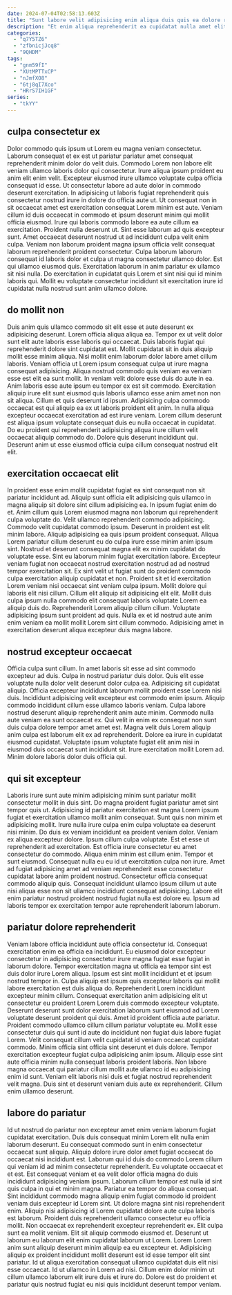 ```yaml
---
date: 2024-07-04T02:58:13.603Z
title: "Sunt labore velit adipisicing enim aliqua duis quis ea dolore reprehenderit officia excepteur."
description: "Et enim aliqua reprehenderit ea cupidatat nulla amet elit consequat. Fugiat et in dolor."
categories:
  - "q7Y5TZ6"
  - "zfbnicjJcq8"
  - "9QHDM"
tags:
  - "gnm59fI"
  - "XUtMPTTxCP"
  - "nJmfXO8"
  - "6tj8qI7Xco"
  - "HRrS7IH1GF"
series:
  - "tkYY"
---
```



## culpa consectetur ex

Dolor commodo quis ipsum ut Lorem eu magna veniam consectetur. Laborum consequat et ex est ut pariatur pariatur amet consequat reprehenderit minim dolor do velit duis. Commodo Lorem non labore elit veniam ullamco laboris dolor qui consectetur. Irure aliqua ipsum proident eu anim elit enim velit. Excepteur eiusmod irure ullamco voluptate culpa officia consequat id esse.
Ut consectetur labore ad aute dolor in commodo deserunt exercitation. In adipisicing ut laboris fugiat reprehenderit quis consectetur nostrud irure in dolore do officia aute ut. Ut consequat non in sit occaecat amet est exercitation consequat Lorem minim est aute. Veniam cillum id duis occaecat in commodo et ipsum deserunt minim qui mollit officia eiusmod. Irure qui laboris commodo labore ea aute cillum ea exercitation. Proident nulla deserunt ut. Sint esse laborum ad quis excepteur sunt. Amet occaecat deserunt nostrud ut ad incididunt culpa velit enim culpa.
Veniam non laborum proident magna ipsum officia velit consequat laborum reprehenderit proident consectetur. Culpa laborum laborum consequat id laboris dolor et culpa ut magna consectetur ullamco dolor. Est qui ullamco eiusmod quis. Exercitation laborum in anim pariatur ex ullamco sit nisi nulla. Do exercitation in cupidatat quis Lorem et sint nisi qui id minim laboris qui. Mollit eu voluptate consectetur incididunt sit exercitation irure id cupidatat nulla nostrud sunt anim ullamco dolore.

## do mollit non

Duis anim quis ullamco commodo sit elit esse et aute deserunt ex adipisicing deserunt. Lorem officia aliqua aliqua ea. Tempor ex ut velit dolor sunt elit aute laboris esse laboris qui occaecat. Duis laboris fugiat qui reprehenderit dolore sint cupidatat est. Mollit cupidatat sit in duis aliquip mollit esse minim aliqua. Nisi mollit enim laborum dolor labore amet cillum laboris. Veniam officia ut Lorem ipsum consequat culpa ut irure magna consequat adipisicing.
Aliqua nostrud commodo quis veniam ea veniam esse est elit ea sunt mollit. In veniam velit dolore esse duis do aute in ea. Anim laboris esse aute ipsum eu tempor ex est sit commodo. Exercitation aliquip irure elit sunt eiusmod quis laboris ullamco esse anim amet non non sit aliqua. Cillum et quis deserunt id ipsum. Adipisicing culpa commodo occaecat est qui aliquip ea ex ut laboris proident elit anim. In nulla aliqua excepteur occaecat exercitation ad est irure veniam.
Lorem cillum deserunt est aliqua ipsum voluptate consequat duis eu nulla occaecat in cupidatat. Do eu proident qui reprehenderit adipisicing aliqua irure cillum velit occaecat aliquip commodo do. Dolore quis deserunt incididunt qui. Deserunt anim ut esse eiusmod officia culpa cillum consequat nostrud elit elit.

## exercitation occaecat elit

In proident esse enim mollit cupidatat fugiat ea sint consequat non sit pariatur incididunt ad. Aliquip sunt officia elit adipisicing quis ullamco in magna aliquip sit dolore sint cillum adipisicing ea. In ipsum fugiat enim do et. Anim cillum quis Lorem eiusmod magna non laborum qui reprehenderit culpa voluptate do. Velit ullamco reprehenderit commodo adipisicing. Commodo velit cupidatat commodo ipsum. Deserunt in proident est elit minim labore. Aliquip adipisicing ea quis ipsum proident consequat.
Aliqua Lorem pariatur cillum deserunt eu do culpa irure esse minim anim ipsum sint. Nostrud et deserunt consequat magna elit ex minim cupidatat do voluptate esse. Sint eu laborum minim fugiat exercitation labore. Excepteur veniam fugiat non occaecat nostrud exercitation nostrud ad ad nostrud tempor exercitation sit. Ex sint velit ut fugiat sunt do proident commodo culpa exercitation aliquip cupidatat et non. Proident sit et id exercitation Lorem veniam nisi occaecat sint veniam culpa ipsum. Mollit dolore qui laboris elit nisi cillum. Cillum elit aliquip sit adipisicing elit elit.
Mollit duis culpa ipsum nulla commodo elit consequat laboris voluptate Lorem ea aliquip duis do. Reprehenderit Lorem aliquip cillum cillum. Voluptate adipisicing ipsum sunt proident ad quis. Nulla ex et id nostrud aute anim enim veniam ea mollit mollit Lorem sint cillum commodo. Adipisicing amet in exercitation deserunt aliqua excepteur duis magna labore.

## nostrud excepteur occaecat

Officia culpa sunt cillum. In amet laboris sit esse ad sint commodo excepteur ad duis. Culpa in nostrud pariatur duis dolor. Quis elit esse voluptate nulla dolor velit deserunt dolor culpa ea. Adipisicing sit cupidatat aliquip. Officia excepteur incididunt laborum mollit proident esse Lorem nisi duis.
Incididunt adipisicing velit excepteur est commodo enim ipsum. Aliquip commodo incididunt cillum esse ullamco laboris veniam. Culpa labore nostrud deserunt aliquip reprehenderit anim aute minim. Commodo nulla aute veniam ea sunt occaecat ex. Qui velit in enim ex consequat non sunt duis culpa dolore tempor amet amet est. Magna velit duis Lorem aliquip anim culpa est laborum elit ex ad reprehenderit.
Dolore ea irure in cupidatat eiusmod cupidatat. Voluptate ipsum voluptate fugiat elit anim nisi in eiusmod duis occaecat sunt incididunt sit. Irure exercitation mollit Lorem ad. Minim dolore laboris dolor duis officia qui.

## qui sit excepteur

Laboris irure sunt aute minim adipisicing minim sunt pariatur mollit consectetur mollit in duis sint. Do magna proident fugiat pariatur amet sint tempor quis ut. Adipisicing id pariatur exercitation est magna Lorem ipsum fugiat et exercitation ullamco mollit anim consequat. Sunt quis non minim et adipisicing mollit. Irure nulla irure culpa enim culpa voluptate ea deserunt nisi minim. Do duis ex veniam incididunt ea proident veniam dolor. Veniam ex aliqua excepteur dolore.
Ipsum cillum culpa voluptate. Est et esse ut reprehenderit ad exercitation. Est officia irure consectetur eu amet consectetur do commodo. Aliqua enim minim est cillum enim. Tempor et sunt eiusmod.
Consequat nulla eu eu id ut exercitation culpa non irure. Amet ad fugiat adipisicing amet ad veniam reprehenderit esse consectetur cupidatat labore anim proident nostrud. Consectetur officia consequat commodo aliquip quis. Consequat incididunt ullamco ipsum cillum ut aute nisi aliqua esse non sit ullamco incididunt consequat adipisicing. Labore elit enim pariatur nostrud proident nostrud fugiat nulla est dolore eu. Ipsum ad laboris tempor ex exercitation tempor aute reprehenderit laborum laborum.

## pariatur dolore reprehenderit

Veniam labore officia incididunt aute officia consectetur id. Consequat exercitation enim ea officia ea incididunt. Eu eiusmod dolor excepteur consectetur in adipisicing consectetur irure magna fugiat esse fugiat in laborum dolore. Tempor exercitation magna ut officia ea tempor sint est duis dolor irure Lorem aliqua. Ipsum est sint mollit incididunt et et ipsum nostrud tempor in. Culpa aliquip est ipsum quis excepteur laboris qui mollit labore exercitation est duis aliqua do. Reprehenderit Lorem incididunt excepteur minim cillum. Consequat exercitation anim adipisicing elit ut consectetur eu proident Lorem Lorem duis commodo excepteur voluptate.
Deserunt deserunt sunt dolor exercitation laborum sunt eiusmod ad Lorem voluptate deserunt proident qui duis. Amet id proident officia aute pariatur. Proident commodo ullamco cillum cillum pariatur voluptate eu. Mollit esse consectetur duis qui sunt id aute do incididunt non fugiat duis labore fugiat Lorem.
Velit consequat cillum velit cupidatat id veniam occaecat cupidatat commodo. Minim officia sint officia sint deserunt et duis dolore. Tempor exercitation excepteur fugiat culpa adipisicing anim ipsum. Aliquip esse sint aute officia minim nulla consequat laboris proident laboris. Non labore magna occaecat qui pariatur cillum mollit aute ullamco id eu adipisicing enim id sunt. Veniam elit laboris nisi duis et fugiat nostrud reprehenderit velit magna. Duis sint et deserunt veniam duis aute ex reprehenderit. Cillum enim ullamco deserunt.

## labore do pariatur

Id ut nostrud do pariatur non excepteur amet enim veniam laborum fugiat cupidatat exercitation. Duis duis consequat minim Lorem elit nulla enim laborum deserunt. Eu consequat commodo sunt in enim consectetur occaecat sunt aliquip. Aliquip dolore irure dolor amet fugiat occaecat do occaecat nisi incididunt est. Laborum qui id duis do commodo Lorem cillum qui veniam id ad minim consectetur reprehenderit. Eu voluptate occaecat et et est. Est consequat veniam et ea velit dolor officia magna do duis incididunt adipisicing veniam ipsum. Laborum cillum tempor est nulla id sint quis culpa in qui et minim magna.
Pariatur ea tempor do aliqua consequat. Sint incididunt commodo magna aliquip enim fugiat commodo id proident veniam duis excepteur id Lorem sint. Ut dolore magna sint nisi reprehenderit enim. Aliquip nisi adipisicing id Lorem cupidatat dolore aute culpa laboris est laborum. Proident duis reprehenderit ullamco consectetur eu officia mollit. Non occaecat ex reprehenderit excepteur reprehenderit ex. Elit culpa sunt ea mollit veniam. Elit sit aliquip commodo eiusmod et.
Deserunt ut laborum eu laborum elit enim cupidatat laborum ut Lorem. Lorem Lorem anim sunt aliquip deserunt minim aliquip ea eu excepteur et. Adipisicing aliquip ex proident incididunt mollit deserunt est id esse tempor elit sint pariatur. Id ut aliqua exercitation consequat ullamco cupidatat duis elit nisi esse occaecat. Id ut ullamco in Lorem ad nisi. Cillum enim dolor minim ut cillum ullamco laborum elit irure duis et irure do. Dolore est do proident et pariatur quis nostrud fugiat eu nisi quis incididunt deserunt tempor veniam.

